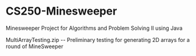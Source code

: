 # CS250-Minesweeper
Minesweeper Project for Algorithms and Problem Solving II using Java

MultiArrayTesting.zip
  -- Preliminary testing for generating 2D arrays for a round of MineSweeper
